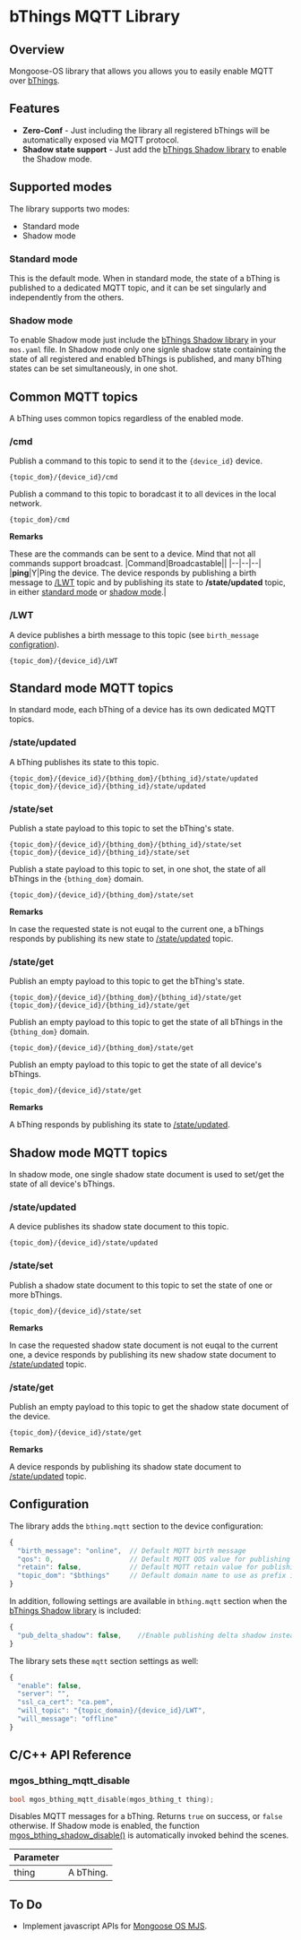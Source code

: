 # bThings MQTT Library
## Overview
Mongoose-OS library that allows you allows you to easily enable MQTT over [bThings](https://github.com/diy365-mgos/bthing).
## Features
- **Zero-Conf** - Just including the library all registered bThings will be automatically exposed via MQTT protocol.
- **Shadow state support** - Just add the [bThings Shadow library](https://github.com/diy365-mgos/bthing-shadow) to enable the Shadow mode.
## Supported modes
The library supports two modes:
- Standard mode
- Shadow mode
### Standard mode
This is the default mode. When in standard mode, the state of a bThing is published to a dedicated MQTT topic, and it can be set singularly and independently from the others.
### Shadow mode
To enable Shadow mode just include the [bThings Shadow library](https://github.com/diy365-mgos/bthing-shadow) in your `mos.yaml` file. In Shadow mode only one signle shadow state containing the state of all registered and enabled bThings is published, and many bThing states can be set simultaneously, in one shot.
## Common MQTT topics
A bThing uses common topics regardless of the enabled mode.
### /cmd
Publish a command to this topic to send it to the `{device_id}` device.
```
{topic_dom}/{device_id}/cmd
```
Publish a command to this topic to boradcast it to all devices in the local network.
```
{topic_dom}/cmd
```
**Remarks**

These are the commands can be sent to a device. Mind that not all commands support broadcast.
|Command|Broadcastable||
|--|--|--|
|**ping**|Y|Ping the device. The device responds by publishing a birth message to [/LWT](#lwt) topic and by publishing its state to **/state/updated** topic, in either [standard mode](#standard_state_updated) or [shadow mode](#shadow_state_updated).|
### /LWT
A device publishes a birth message to this topic (see `birth_message` [configration](#configuration)).
```
{topic_dom}/{device_id}/LWT
```
## Standard mode MQTT topics
In standard mode, each bThing of a device has its own dedicated MQTT topics.
### <a name="standard_state_updated"></a>/state/updated
A bThing publishes its state to this topic.
```
{topic_dom}/{device_id}/{bthing_dom}/{bthing_id}/state/updated
{topic_dom}/{device_id}/{bthing_id}/state/updated
```
### <a name="standard_state_set"></a>/state/set
Publish a state payload to this topic to set the bThing's state.
```
{topic_dom}/{device_id}/{bthing_dom}/{bthing_id}/state/set
{topic_dom}/{device_id}/{bthing_id}/state/set
```
Publish a state payload to this topic to set, in one shot, the state of all bThings in the `{bthing_dom}` domain.
```
{topic_dom}/{device_id}/{bthing_dom}/state/set
```
**Remarks**

In case the requested state is not euqal to the current one, a bThings responds by publishing its new state to [/state/updated](#standard_state_updated) topic.
### <a name="standard_state_get"></a>/state/get
Publish an empty payload to this topic to get the bThing's state.
```
{topic_dom}/{device_id}/{bthing_dom}/{bthing_id}/state/get
{topic_dom}/{device_id}/{bthing_id}/state/get
```
Publish an empty payload to this topic to get the state of all bThings in the `{bthing_dom}` domain.
```
{topic_dom}/{device_id}/{bthing_dom}/state/get
```
Publish an empty payload to this topic to get the state of all device's bThings.
```
{topic_dom}/{device_id}/state/get
```
**Remarks**

A bThing responds by publishing its state to [/state/updated](#standard_state_updated).
## Shadow mode MQTT topics
In shadow mode, one single shadow state document is used to set/get the state of all device's bThings.
### <a name="shadow_state_updated"></a>/state/updated
A device publishes its shadow state document to this topic.
```
{topic_dom}/{device_id}/state/updated
```
### <a name="shadow_state_set"></a>/state/set
Publish a shadow state document to this topic to set the state of one or more bThings.
```
{topic_dom}/{device_id}/state/set
```
**Remarks**

In case the requested shadow state document is not euqal to the current one, a device responds by publishing its new shadow state document to [/state/updated](#shadow_state_updated) topic.
### <a name="shadow_state_get"></a>/state/get
Publish an empty payload to this topic to get the shadow state document of the device.
```
{topic_dom}/{device_id}/state/get
```
**Remarks**

A device responds by publishing its shadow state document to [/state/updated](#shadow_state_updated) topic.
## Configuration
The library adds the `bthing.mqtt` section to the device configuration:
```javascript
{
  "birth_message": "online",  // Default MQTT birth message
  "qos": 0,                   // Default MQTT QOS value for publishing messages
  "retain": false,            // Default MQTT retain value for publishing messages
  "topic_dom": "$bthings"     // Default domain name to use as prefix in topic's path"
}
```
In addition, following settings are available in `bthing.mqtt` section when the [bThings Shadow library](https://github.com/diy365-mgos/bthing-shadow) is included:
```javascript
{
  "pub_delta_shadow": false,    //Enable publishing delta shadow instead of the full one
}
```
The library sets these `mqtt` section settings as well:
```javascript
{
  "enable": false,
  "server": "",
  "ssl_ca_cert": "ca.pem",
  "will_topic": "{topic_domain}/{device_id}/LWT",
  "will_message": "offline"
}
```
## C/C++ API Reference
### mgos_bthing_mqtt_disable
```c
bool mgos_bthing_mqtt_disable(mgos_bthing_t thing);
```
Disables MQTT messages for a bThing. Returns `true` on success, or `false` otherwise. If Shadow mode is enabled, the function [mgos_bthing_shadow_disable()](https://github.com/diy365-mgos/bthing-shadow#mgos_bthing_shadow_disable) is automatically invoked behind the scenes.

|Parameter||
|--|--| 
|thing|A bThing.|
## To Do
- Implement javascript APIs for [Mongoose OS MJS](https://github.com/mongoose-os-libs/mjs).
